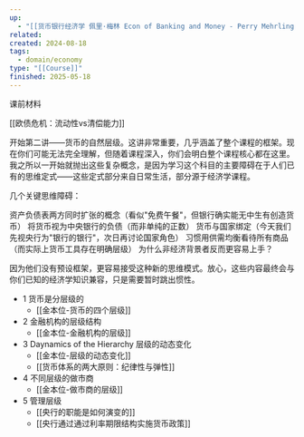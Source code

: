 ```yaml
---
up:
  - "[[货币银行经济学 佩里·梅林 Econ of Banking and Money - Perry Mehrling(course)]]"
related: 
created: 2024-08-18
tags:
  - domain/economy
type: "[[Course]]"
finished: 2025-05-18
---
```

课前材料

[[欧债危机：流动性vs清偿能力]]



开始第二讲——货币的自然层级。这讲非常重要，几乎涵盖了整个课程的框架。现在你们可能无法完全理解，但随着课程深入，你们会明白整个课程核心都在这里。我之所以一开始就抛出这些复杂概念，是因为学习这个科目的主要障碍在于人们已有的思维定式——这些定式部分来自日常生活，部分源于经济学课程。

几个关键思维障碍：

资产负债表两方同时扩张的概念（看似"免费午餐"，但银行确实能无中生有创造货币）
将货币视为中央银行的负债（而非单纯的正数）
货币与国家绑定（今天我们先视央行为"银行的银行"，次日再讨论国家角色）
习惯用供需均衡看待所有商品（而实际上货币工具存在明确层级）
为什么非经济背景者反而更容易上手？

因为他们没有预设框架，更容易接受这种新的思维模式。放心，这些内容最终会与你们已知的经济学知识兼容，只是需要暂时跳出惯性。


- 1 货币是分层级的
	- [[金本位-货币的四个层级]]
- 2 金融机构的层级结构
	- [[金本位-金融机构的层级]]
- 3 Daynamics of the Hierarchy 层级的动态变化
	- [[金本位-层级的动态变化]]
	- [[货币体系的两大原则：纪律性与弹性]]
-  4 不同层级的做市商
	- [[金本位-做市商的层级]]
- 5 管理层级 
	- [[央行的职能是如何演变的]]
	- [[央行通过通过利率期限结构实施货币政策]]